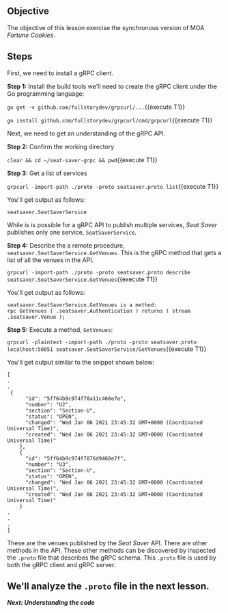 ## Objective
The objective of this lesson exercise the synchronous version of MOA *Fortune Cookies*.

## Steps

First, we need to install a gRPC client.

**Step 1:** Install the build tools we'll need to create the gRPC client under the Go programming language:

`go get -v github.com/fullstorydev/grpcurl/...`{{execute T1}}

`go install github.com/fullstorydev/grpcurl/cmd/grpcurl`{{execute T1}}

Next, we need to get an understanding of the gRPC API.

**Step 2:** Confirm the working directory

`clear && cd ~/seat-saver-grpc && pwd`{{execute T1}}

**Step 3:** Get a list of services

`grpcurl -import-path ./proto -proto seatsaver.proto list`{{execute T1}}

You'll get output as follows:

`seatsaver.SeatSaverService`

While is is possible for a gRPC API to publish multiple services, *Seat Saver* publishes only one service, `SeatSaverService`.

**Step 4:** Describe the a remote procedure, `seatsaver.SeatSaverService.GetVenues`. This is the gRPC method that gets a list of all the venues in the API.

`grpcurl -import-path ./proto -proto seatsaver.proto describe seatsaver.SeatSaverService.GetVenues`{{execute T1}}

You'll get output as follows:

```
seatsaver.SeatSaverService.GetVenues is a method:
rpc GetVenues ( .seatsaver.Authentication ) returns ( stream .seatsaver.Venue );

```

**Step 5:**  Execute a method, `GetVenues`:

`grpcurl -plaintext -import-path ./proto -proto seatsaver.proto localhost:50051 seatsaver.SeatSaverService/GetVenues`{{execute T1}}

You'll get output similar to the snippet shown below:

```
[
.
.
 {
      "id": "5ff64b9c974f78a11c468e7e",
      "number": "U2",
      "section": "Section-U",
      "status": "OPEN",
      "changed": "Wed Jan 06 2021 23:45:32 GMT+0000 (Coordinated Universal Time)",
      "created": "Wed Jan 06 2021 23:45:32 GMT+0000 (Coordinated Universal Time)"
    },
    {
      "id": "5ff64b9c974f7876d9468e7f",
      "number": "U3",
      "section": "Section-U",
      "status": "OPEN",
      "changed": "Wed Jan 06 2021 23:45:32 GMT+0000 (Coordinated Universal Time)",
      "created": "Wed Jan 06 2021 23:45:32 GMT+0000 (Coordinated Universal Time)"
    }
.
.
.
]
```

These are the venues published by the *Seat Saver* API. There are other methods in the API. These other methods can be discovered by inspected the `.proto` file that describes the gRPC schema. This `.proto` file is used by both the gRPC client and gRPC server.

We'll analyze the `.proto` file in the next lesson.
---

***Next: Understanding the code***